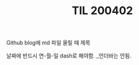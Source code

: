﻿---
title:  "TIL 200402"

categories:
  - TIL
tags:
  - TIL
  - TIS

last_modified_at: 2019-04-02T08:06:00-05:00
---

Github blog에 md 파일 올릴 때 제목

날짜에 반드시 연-월-일 dash로 해야함. _언더바는 안됨.
